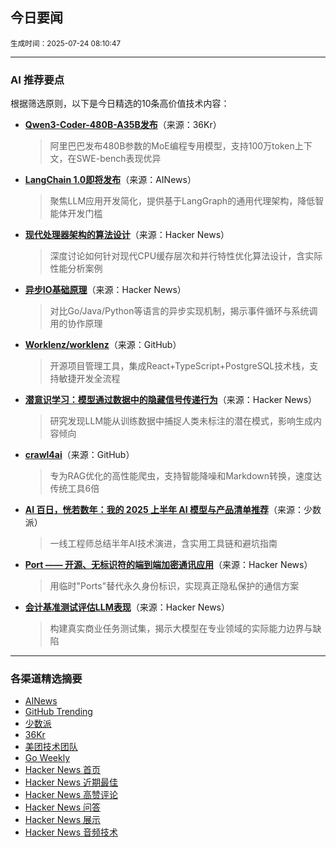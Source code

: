 ## 今日要闻

<sub> 生成时间：2025-07-24 08:10:47</sub>


---

### AI 推荐要点

根据筛选原则，以下是今日精选的10条高价值技术内容：

- **[Qwen3-Coder-480B-A35B发布](https://qwenlm.github.io/blog/qwen3-coder/)**（来源：36Kr）  
  > 阿里巴巴发布480B参数的MoE编程专用模型，支持100万token上下文，在SWE-bench表现优异

- **[LangChain 1.0即将发布](https://twitter.com/hwchase17/status/1947376920355917909)**（来源：AINews）  
  > 聚焦LLM应用开发简化，提供基于LangGraph的通用代理架构，降低智能体开发门槛

- **[现代处理器架构的算法设计](https://news.ycombinator.com/item?id=44653965)**（来源：Hacker News）  
  > 深度讨论如何针对现代CPU缓存层次和并行特性优化算法设计，含实际性能分析案例

- **[异步IO基础原理](https://news.ycombinator.com/item?id=44638710)**（来源：Hacker News）  
  > 对比Go/Java/Python等语言的异步实现机制，揭示事件循环与系统调用的协作原理

- **[Worklenz/worklenz](https://github.com/Worklenz/worklenz)**（来源：GitHub）  
  > 开源项目管理工具，集成React+TypeScript+PostgreSQL技术栈，支持敏捷开发全流程

- **[潜意识学习：模型通过数据中的隐藏信号传递行为](https://news.ycombinator.com/item?id=44650840)**（来源：Hacker News）  
  > 研究发现LLM能从训练数据中捕捉人类未标注的潜在模式，影响生成内容倾向

- **[crawl4ai](https://github.com/unclecode/crawl4ai)**（来源：GitHub）  
  > 专为RAG优化的高性能爬虫，支持智能降噪和Markdown转换，速度达传统工具6倍

- **[AI 百日，恍若数年：我的 2025 上半年 AI 模型与产品清单推荐](https://sspai.com/post/101081)**（来源：少数派）  
  > 一线工程师总结半年AI技术演进，含实用工具链和避坑指南

- **[Port —— 开源、无标识符的端到端加密通讯应用](https://news.ycombinator.com/item?id=44652220)**（来源：Hacker News）  
  > 用临时"Ports"替代永久身份标识，实现真正隐私保护的通信方案

- **[会计基准测试评估LLM表现](https://news.ycombinator.com/item?id=44637352)**（来源：Hacker News）  
  > 构建真实商业任务测试集，揭示大模型在专业领域的实际能力边界与缺陷

---

### 各渠道精选摘要
- [AINews](./ai_news_summary_2025-07-24.md)
- [GitHub Trending](./github_trending_2025-07-24.md)
- [少数派](./shaoshupai_2025-07-24.md)
- [36Kr](./36kr_summary_2025-07-24.md)
- [美团技术团队](./meituan_2025-07-24.md)
- [Go Weekly](./go_weekly_2025-07-24.md)
- [Hacker News 首页](./hacker_news_frontpage_2025-07-24.md)
- [Hacker News 近期最佳](./hacker_news_best_2025-07-24.md)
- [Hacker News 高赞评论](./hacker_news_top_comments_2025-07-24.md)
- [Hacker News 问答](./hacker_news_ask_2025-07-24.md)
- [Hacker News 展示](./hacker_news_show_2025-07-24.md)
- [Hacker News 音频技术](./hacker_news_audio_tech_2025-07-24.md)